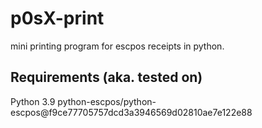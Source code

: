 # p0sX-print
mini printing program for escpos receipts in python.

## Requirements (aka. tested on)
Python 3.9
python-escpos/python-escpos@f9ce77705757dcd3a3946569d02810ae7e122e88
